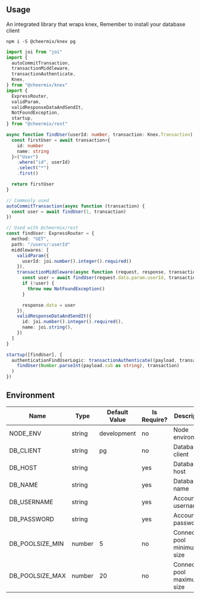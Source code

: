 ## Usage

An integrated library that wraps knex, Remember to install your database client

```
npm i -S @cheermix/knex pg
```

```typescript
import joi from "joi"
import {
  autoCommitTransaction,
  transactionMiddleware,
  transactionAuthenticate,
  Knex,
} from "@cheermix/knex"
import {
  ExpressRouter,
  validParam,
  validResponseDataAndSendIt,
  NotFoundException,
  startup,
} from "@cheermix/rest"

async function findUser(userId: number, transaction: Knex.Transaction) {
  const firstUser = await transaction<{
    id: number
    name: string
  }>("User")
    .where("id", userId)
    .select("*")
    .first()

  return firstUser
}

// Commonly used
autoCommitTransaction(async function (transaction) {
  const user = await findUser(1, transaction)
})

// Used with @cheermix/rest
const findUser: ExpressRouter = {
  method: "GET",
  path: "/users/:userId"
  middlewares: [
    validParam({
      userId: joi.number().integer().required()
    }),
    transactionMiddleware(async function (request, response, transaction) {
      const user = await findUser(request.data.param.userId, transaction)
      if (!user) {
        throw new NotFoundException()
      }

      response.data = user
    }),
    validResponseDataAndSendIt({
      id: joi.number().integer().required(),
      name: joi.string(),
    })
  ]
}

startup([findUser], {
  authenticationFindUserLogic: transactionAuthenticate((payload, transaction) =>
    findUser(Number.parseInt(payload.sub as string), transaction)
  )
})

```

## Environment

| Name            | Type   | Default Value | Is Require? | Description                  |
| --------------- | ------ | ------------- | ----------- | ---------------------------- |
| NODE_ENV        | string | development   | no          | Node environment             |
| DB_CLIENT       | string | pg            | no          | Database client              |
| DB_HOST         | string |               | yes         | Database host                |
| DB_NAME         | string |               | yes         | Database name                |
| DB_USERNAME     | string |               | yes         | Account username             |
| DB_PASSWORD     | string |               | yes         | Account password             |
| DB_POOLSIZE_MIN | number | 5             | no          | Connection pool minimum size |
| DB_POOLSIZE_MAX | number | 20            | no          | Connection pool maximum size |
